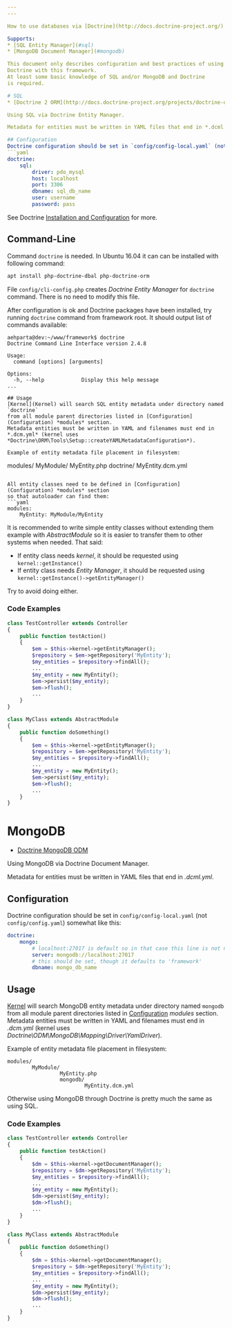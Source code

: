 ```yaml
---
---

How to use databases via [Doctrine](http://docs.doctrine-project.org/) in this framework.

Supports:
* [SQL Entity Manager](#sql)
* [MongoDB Document Manager](#mongodb)

This document only describes configuration and best practices of using
Doctrine with this framework.
At least some basic knowledge of SQL and/or MongoDB and Doctrine
is required.

# SQL
* [Doctrine 2 ORM](http://docs.doctrine-project.org/projects/doctrine-orm/)

Using SQL via Doctrine Entity Manager.

Metadata for entities must be written in YAML files that end in *.dcml.yml*.

## Configuration
Doctrine configuration should be set in `config/config-local.yaml` (not `config/config.yaml`) somewhat like this:
```yaml
doctrine:
    sql:
        driver: pdo_mysql
        host: localhost
        port: 3306
        dbname: sql_db_name
        user: username
        password: pass

```
See Doctrine [Installation and Configuration](http://docs.doctrine-project.org/projects/doctrine-orm/en/latest/reference/configuration.html) for more.

## Command-Line
Command `doctrine` is needed.
In Ubuntu 16.04 it can can be installed with following command:
```sh
apt install php-doctrine-dbal php-doctrine-orm
```
File `config/cli-config.php` creates *Doctrine Entity Manager* for `doctrine` command.
There is no need to modify this file.

After configuration is ok and Doctrine packages have been installed,
try running `doctrine` command from framework root. It should output list of commands
available:
```
aehparta@dev:~/www/framework$ doctrine
Doctrine Command Line Interface version 2.4.8

Usage:
  command [options] [arguments]

Options:
  -h, --help            Display this help message
...
```

```
## Usage
[Kernel](Kernel) will search SQL entity metadata under directory named `doctrine`
from all module parent directories listed in [Configuration](Configuration) *modules* section.
Metadata entities must be written in YAML and filenames must end in *.dcm.yml* (kernel uses *Doctrine\ORM\Tools\Setup::createYAMLMetadataConfiguration*).

Example of entity metadata file placement in filesystem:
```
modules/
        MyModule/
                 MyEntity.php
                 doctrine/
                          MyEntity.dcm.yml
```

All entity classes need to be defined in [Configuration](Configuration) *modules* section
so that autoloader can find them:
```yaml
modules:
    MyEntity: MyModule/MyEntity
```

It is recommended to write simple entity classes without extending them example
with *AbstractModule* so it is easier to transfer them to other systems when needed.
That said:
* If entity class needs *kernel*, it should be requested using `kernel::getInstance()`
* If entity class needs *Entity Manager*, it should be requested using `kernel::getInstance()->getEntityManager()`

Try to avoid doing either.

### Code Examples
```php
class TestController extends Controller
{
    public function testAction()
    {
        $em = $this->kernel->getEntityManager();
        $repository = $em->getRepository('MyEntity');
        $my_entities = $repository->findAll();
        ...
        $my_entity = new MyEntity();
        $em->persist($my_entity);
        $em->flush();
        ...
    }
}
```

```php
class MyClass extends AbstractModule
{
    public function doSomething()
    {
        $em = $this->kernel->getEntityManager();
        $repository = $em->getRepository('MyEntity');
        $my_entities = $repository->findAll();
        ...
        $my_entity = new MyEntity();
        $em->persist($my_entity);
        $em->flush();
        ...
    }
}
```

# MongoDB
* [Doctrine MongoDB ODM](http://docs.doctrine-project.org/projects/doctrine-mongodb-odm/)

Using MongoDB via Doctrine Document Manager.

Metadata for entities must be written in YAML files that end in *.dcml.yml*.

## Configuration
Doctrine configuration should be set in `config/config-local.yaml` (not `config/config.yaml`) somewhat like this:
```yaml
doctrine:
    mongo:
        # localhost:27017 is default so in that case this line is not needed
        server: mongodb://localhost:27017
        # this should be set, though it defaults to 'framework'
        dbname: mongo_db_name

```
## Usage
[Kernel](Kernel) will search MongoDB entity metadata under directory named `mongodb`
from all module parent directories listed in [Configuration](Configuration) *modules* section.
Metadata entities must be written in YAML and filenames must end in *.dcm.yml* (kernel uses *Doctrine\ODM\MongoDB\Mapping\Driver\YamlDriver*).

Example of entity metadata file placement in filesystem:
```
modules/
        MyModule/
                 MyEntity.php
                 mongodb/
                         MyEntity.dcm.yml
```

Otherwise using MongoDB through Doctrine is pretty much the same as using SQL.

### Code Examples
```php
class TestController extends Controller
{
    public function testAction()
    {
        $dm = $this->kernel->getDocumentManager();
        $repository = $dm->getRepository('MyEntity');
        $my_entities = $repository->findAll();
        ...
        $my_entity = new MyEntity();
        $dm->persist($my_entity);
        $dm->flush();
        ...
    }
}
```

```php
class MyClass extends AbstractModule
{
    public function doSomething()
    {
        $dm = $this->kernel->getDocumentManager();
        $repository = $dm->getRepository('MyEntity');
        $my_entities = $repository->findAll();
        ...
        $my_entity = new MyEntity();
        $dm->persist($my_entity);
        $dm->flush();
        ...
    }
}
```
